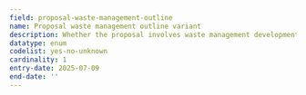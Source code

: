 ```yaml
---
field: proposal-waste-management-outline
name: Proposal waste management outline variant
description: Whether the proposal involves waste management development (yes/no/unknown)
datatype: enum
codelist: yes-no-unknown
cardinality: 1
entry-date: 2025-07-09
end-date: ''
---
```

